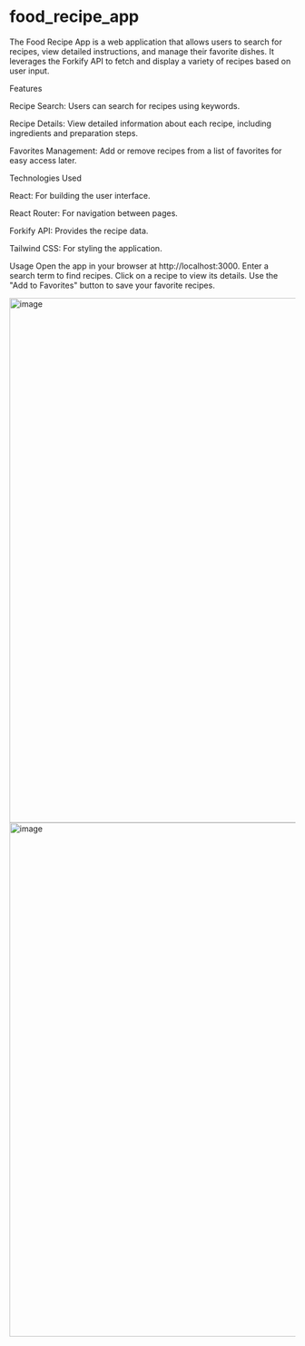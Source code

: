 # food_recipe_app

The Food Recipe App is a web application that allows users to search for recipes, view detailed instructions, and manage their favorite dishes. It leverages the Forkify API to fetch and display a variety of recipes based on user input.

Features

Recipe Search: Users can search for recipes using keywords.

Recipe Details: View detailed information about each recipe, including ingredients and preparation steps.

Favorites Management: Add or remove recipes from a list of favorites for easy access later.


Technologies Used

React: For building the user interface.

React Router: For navigation between pages.

Forkify API: Provides the recipe data.

Tailwind CSS: For styling the application.

Usage
Open the app in your browser at http://localhost:3000.
Enter a search term to find recipes.
Click on a recipe to view its details.
Use the "Add to Favorites" button to save your favorite recipes.


<img width="925" alt="image" src="https://github.com/user-attachments/assets/1e47c76d-0cc7-407f-9b26-0433179ebf2a">

<img width="906" alt="image" src="https://github.com/user-attachments/assets/5de96b4c-df84-4dfc-a456-08bd06d273d8">

